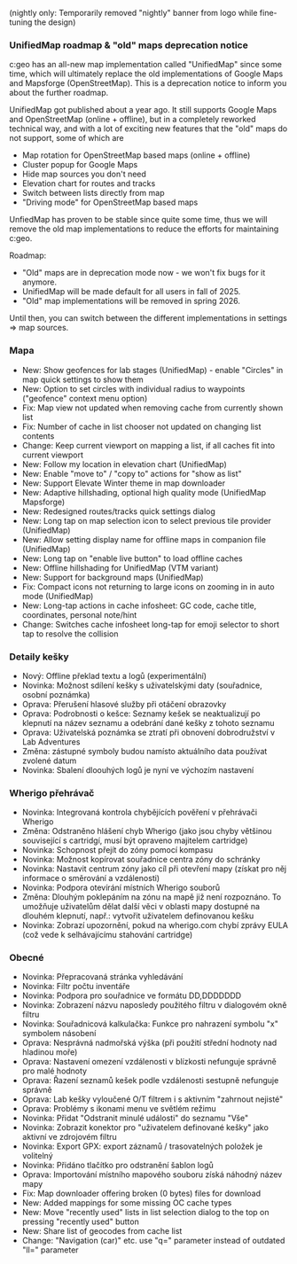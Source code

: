 (nightly only: Temporarily removed "nightly" banner from logo while fine-tuning the design)

### UnifiedMap roadmap & "old" maps deprecation notice
c:geo has an all-new map implementation called "UnifiedMap" since some time, which will ultimately replace the old implementations of Google Maps and Mapsforge (OpenStreetMap). This is a deprecation notice to inform you about the further roadmap.

UnifiedMap got published about a year ago. It still supports Google Maps and OpenStreetMap (online + offline), but in a completely reworked technical way, and with a lot of exciting new features that the "old" maps do not support, some of which are
- Map rotation for OpenStreetMap based maps (online + offline)
- Cluster popup for Google Maps
- Hide map sources you don't need
- Elevation chart for routes and tracks
- Switch between lists directly from map
- "Driving mode" for OpenStreetMap based maps

UnfiedMap has proven to be stable since quite some time, thus we will remove the old map implementations to reduce the efforts for maintaining c:geo.

Roadmap:
- "Old" maps are in deprecation mode now - we won't fix bugs for it anymore.
- UnifiedMap will be made default for all users in fall of 2025.
- "Old" map implementations will be removed in spring 2026.

Until then, you can switch between the different implementations in settings => map sources.

### Mapa
- New: Show geofences for lab stages (UnifiedMap) - enable "Circles" in map quick settings to show them
- New: Option to set circles with individual radius to waypoints ("geofence" context menu option)
- Fix: Map view not updated when removing cache from currently shown list
- Fix: Number of cache in list chooser not updated on changing list contents
- Change: Keep current viewport on mapping a list, if all caches fit into current viewport
- New: Follow my location in elevation chart (UnifiedMap)
- New: Enable "move to" / "copy to" actions for "show as list"
- New: Support Elevate Winter theme in map downloader
- New: Adaptive hillshading, optional high quality mode (UnifiedMap Mapsforge)
- New: Redesigned routes/tracks quick settings dialog
- New: Long tap on map selection icon to select previous tile provider (UnifiedMap)
- New: Allow setting display name for offline maps in companion file (UnifiedMap)
- New: Long tap on "enable live button" to load offline caches
- New: Offline hillshading for UnifiedMap (VTM variant)
- New: Support for background maps (UnifiedMap)
- Fix: Compact icons not returning to large icons on zooming in in auto mode (UnifiedMap)
- New: Long-tap actions in cache infosheet: GC code, cache title, coordinates, personal note/hint
- Change: Switches cache infosheet long-tap for emoji selector to short tap to resolve the collision

### Detaily kešky
- Nový: Offline překlad textu a logů (experimentální)
- Novinka: Možnost sdílení kešky s uživatelskými daty (souřadnice, osobní poznámka)
- Oprava: Přerušení hlasové služby při otáčení obrazovky
- Oprava: Podrobnosti o kešce: Seznamy kešek se neaktualizují po klepnutí na název seznamu a odebrání dané kešky z tohoto seznamu
- Oprava: Uživatelská poznámka se ztratí při obnovení dobrodružství v Lab Adventures
- Změna: zástupné symboly budou namísto aktuálního data používat zvolené datum
- Novinka: Sbalení dloouhých logů je nyní ve výchozím nastavení

### Wherigo přehrávač
- Novinka: Integrovaná kontrola chybějících pověření v přehrávači Wherigo
- Změna: Odstraněno hlášení chyb Wherigo (jako jsou chyby většinou související s cartridgí, musí být opraveno majitelem cartridge)
- Novinka: Schopnost přejít do zóny pomocí kompasu
- Novinka: Možnost kopírovat souřadnice centra zóny do schránky
- Novinka: Nastavit centrum zóny jako cíl při otevření mapy (získat pro něj informace o směrování a vzdálenosti)
- Novinka: Podpora otevírání místních Wherigo souborů
- Změna: Dlouhým poklepáním na zónu na mapě již není rozpoznáno. To umožňuje uživatelům dělat další věci v oblasti mapy dostupné na dlouhém klepnutí, např.: vytvořit uživatelem definovanou kešku
- Novinka: Zobrazí upozornění, pokud na wherigo.com chybí zprávy EULA (což vede k selhávajícímu stahování cartridge)

### Obecné
- Novinka: Přepracovaná stránka vyhledávání
- Novinka: Filtr počtu inventáře
- Novinka: Podpora pro souřadnice ve formátu DD,DDDDDDD
- Novinka: Zobrazení názvu naposledy použitého filtru v dialogovém okně filtru
- Novinka: Souřadnicová kalkulačka: Funkce pro nahrazení symbolu "x" symbolem násobení
- Oprava: Nesprávná nadmořská výška (při použití střední hodnoty nad hladinou moře)
- Oprava: Nastavení omezení vzdálenosti v blízkosti nefunguje správně pro malé hodnoty
- Oprava: Řazení seznamů kešek podle vzdálenosti sestupně nefunguje správně
- Oprava: Lab kešky vyloučené O/T filtrem i s aktivním "zahrnout nejisté"
- Oprava: Problémy s ikonami menu ve světlém režimu
- Novinka: Přidat "Odstranit minulé události" do seznamu "Vše"
- Novinka: Zobrazit konektor pro "uživatelem definované kešky" jako aktivní ve zdrojovém filtru
- Novinka: Export GPX: export záznamů / trasovatelných položek je volitelný
- Novinka: Přidáno tlačítko pro odstranění šablon logů
- Oprava: Importování místního mapového souboru získá náhodný název mapy
- Fix: Map downloader offering broken (0 bytes) files for download
- New: Added mappings for some missing OC cache types
- New: Move "recently used" lists in list selection dialog to the top on pressing "recently used" button
- New: Share list of geocodes from cache list
- Change: "Navigation (car)" etc. use "q=" parameter instead of outdated "ll=" parameter
